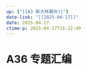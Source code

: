 ```yaml
---
up: ["[[A3 斯大林著作]]"]
date-link: "[[2025-04-17]]"
date: 2025-04-17
ctime-p: 2025-04-17T15:22:49
---
```


# A36 专题汇编
